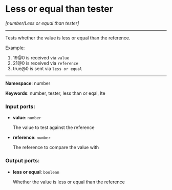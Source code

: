 # Less or equal than tester

_[number/Less or equal than tester]_

---

Tests whether the value is less or equal than the reference.

Example:

1. 19@0 is received via `value`
2. 21@0 is received via `reference`
3. true@0 is sent via `less or equal`

---

__Namespace__: number

__Keywords__: number, tester, less than or eqal, lte

### Input ports:

* __value__: ` number `

    The value to test against the reference


* __reference__: ` number `

    The reference to compare the value with

### Output ports:

* __less or equal__: ` boolean `

    Whether the value is less or equal than the reference


